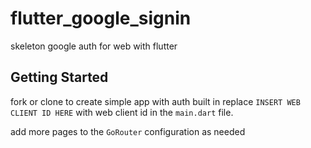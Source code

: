 # flutter_google_signin

skeleton google auth for web with flutter

## Getting Started

fork or clone to create simple app with auth built in
replace `INSERT WEB CLIENT ID HERE` with web client id in the `main.dart` file.

add more pages to the `GoRouter` configuration as needed


